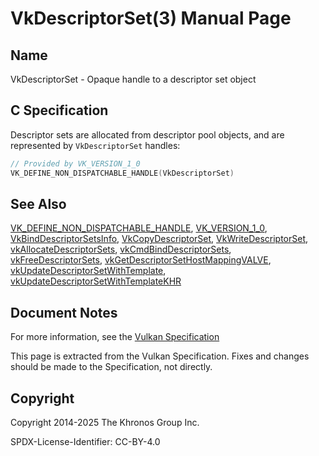 # VkDescriptorSet(3) Manual Page

## Name

VkDescriptorSet - Opaque handle to a descriptor set object



## [](#_c_specification)C Specification

Descriptor sets are allocated from descriptor pool objects, and are represented by `VkDescriptorSet` handles:

```c++
// Provided by VK_VERSION_1_0
VK_DEFINE_NON_DISPATCHABLE_HANDLE(VkDescriptorSet)
```

## [](#_see_also)See Also

[VK\_DEFINE\_NON\_DISPATCHABLE\_HANDLE](https://registry.khronos.org/vulkan/specs/latest/man/html/VK_DEFINE_NON_DISPATCHABLE_HANDLE.html), [VK\_VERSION\_1\_0](https://registry.khronos.org/vulkan/specs/latest/man/html/VK_VERSION_1_0.html), [VkBindDescriptorSetsInfo](https://registry.khronos.org/vulkan/specs/latest/man/html/VkBindDescriptorSetsInfo.html), [VkCopyDescriptorSet](https://registry.khronos.org/vulkan/specs/latest/man/html/VkCopyDescriptorSet.html), [VkWriteDescriptorSet](https://registry.khronos.org/vulkan/specs/latest/man/html/VkWriteDescriptorSet.html), [vkAllocateDescriptorSets](https://registry.khronos.org/vulkan/specs/latest/man/html/vkAllocateDescriptorSets.html), [vkCmdBindDescriptorSets](https://registry.khronos.org/vulkan/specs/latest/man/html/vkCmdBindDescriptorSets.html), [vkFreeDescriptorSets](https://registry.khronos.org/vulkan/specs/latest/man/html/vkFreeDescriptorSets.html), [vkGetDescriptorSetHostMappingVALVE](https://registry.khronos.org/vulkan/specs/latest/man/html/vkGetDescriptorSetHostMappingVALVE.html), [vkUpdateDescriptorSetWithTemplate](https://registry.khronos.org/vulkan/specs/latest/man/html/vkUpdateDescriptorSetWithTemplate.html), [vkUpdateDescriptorSetWithTemplateKHR](https://registry.khronos.org/vulkan/specs/latest/man/html/vkUpdateDescriptorSetWithTemplateKHR.html)

## [](#_document_notes)Document Notes

For more information, see the [Vulkan Specification](https://registry.khronos.org/vulkan/specs/latest/html/vkspec.html#VkDescriptorSet)

This page is extracted from the Vulkan Specification. Fixes and changes should be made to the Specification, not directly.

## [](#_copyright)Copyright

Copyright 2014-2025 The Khronos Group Inc.

SPDX-License-Identifier: CC-BY-4.0